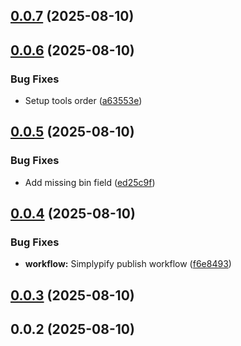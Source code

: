 

## [0.0.7](https://github.com/simplypixi/bugbug-mcp-server/compare/v0.0.6...v0.0.7) (2025-08-10)

## [0.0.6](https://github.com/simplypixi/bugbug-mcp-server/compare/v0.0.5...v0.0.6) (2025-08-10)


### Bug Fixes

* Setup tools order ([a63553e](https://github.com/simplypixi/bugbug-mcp-server/commit/a63553e65101c5dd6a8d468e971a4705821a7909))

## [0.0.5](https://github.com/simplypixi/bugbug-mcp-server/compare/v0.0.4...v0.0.5) (2025-08-10)


### Bug Fixes

* Add missing bin field ([ed25c9f](https://github.com/simplypixi/bugbug-mcp-server/commit/ed25c9f4ab74ca2757cd60d7dfcd8ee0ce2a053c))

## [0.0.4](https://github.com/simplypixi/bugbug-mcp-server/compare/v0.0.3...v0.0.4) (2025-08-10)


### Bug Fixes

* **workflow:** Simplypify publish workflow ([f6e8493](https://github.com/simplypixi/bugbug-mcp-server/commit/f6e8493ff35e65464874a4f14dbcea807790a9a6))

## [0.0.3](https://github.com/simplypixi/bugbug-mcp-server/compare/v0.0.2...v0.0.3) (2025-08-10)

## 0.0.2 (2025-08-10)
